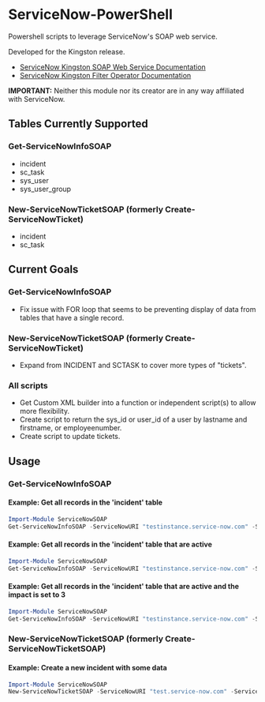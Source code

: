 # ServiceNow-PowerShell
Powershell scripts to leverage ServiceNow's SOAP web service. 

Developed for the Kingston release.

* [ServiceNow Kingston SOAP Web Service Documentation](https://docs.servicenow.com/bundle/kingston-application-development/page/integrate/inbound-soap/concept/c_SOAPWebService.html)
* [ServiceNow Kingston Filter Operator Documentation](https://docs.servicenow.com/bundle/kingston-platform-user-interface/page/use/common-ui-elements/reference/r_OpAvailableFiltersQueries.html)

**IMPORTANT:** Neither this module nor its creator are in any way affiliated with ServiceNow.
## Tables Currently Supported

### Get-ServiceNowInfoSOAP
* incident
* sc_task
* sys_user
* sys_user_group

### New-ServiceNowTicketSOAP (formerly Create-ServiceNowTicket)
* incident
* sc_task

## Current Goals

### Get-ServiceNowInfoSOAP
* Fix issue with FOR loop that seems to be preventing display of data from tables that have a single record.

### New-ServiceNowTicketSOAP (formerly Create-ServiceNowTicket)
* Expand from INCIDENT and SCTASK to cover more types of "tickets".

### All scripts
* Get Custom XML builder into a function or independent script(s) to allow more flexibility.
* Create script to return the sys_id or user_id of a user by lastname and firstname, or employeenumber.
* Create script to update tickets.

## Usage

### Get-ServiceNowInfoSOAP

#### Example: Get all records in the 'incident' table
```PowerShell
Import-Module ServiceNowSOAP
Get-ServiceNowInfoSOAP -ServiceNowURI "testinstance.service-now.com" -ServiceNowTable incident
```

#### Example: Get all records in the 'incident' table that are active
```PowerShell
Import-Module ServiceNowSOAP
Get-ServiceNowInfoSOAP -ServiceNowURI "testinstance.service-now.com" -ServiceNowTable incident -SearchFilter @{active="1"}
```

#### Example: Get all records in the 'incident' table that are active and the impact is set to 3
```PowerShell
Import-Module ServiceNowSOAP
Get-ServiceNowInfoSOAP -ServiceNowURI "testinstance.service-now.com" -ServiceNowTable incident -SearchFilter @{active="1";impact="3"}
```

### New-ServiceNowTicketSOAP (formerly Create-ServiceNowTicketSOAP)

#### Example: Create a new incident with some data
```PowerShell
Import-Module ServiceNowSOAP
New-ServiceNowTicketSOAP -ServiceNowURI "test.service-now.com" -ServiceNowTable incident -TicketInfo @{impact='4';urgency='3';assignment_group='Incident Management';short_description='Some text';description='Some more text'}
```